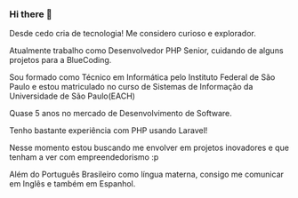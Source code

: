 ### Hi there 👋

<!--
**Luc4sm/Luc4sm** is a ✨ _special_ ✨ repository because its `README.md` (this file) appears on your GitHub profile.

Here are some ideas to get you started:

- 🔭 I’m currently working on ...
- 🌱 I’m currently learning ...
- 👯 I’m looking to collaborate on ...
- 🤔 I’m looking for help with ...
- 💬 Ask me about ...
- 📫 How to reach me: ...
- 😄 Pronouns: ...
- ⚡ Fun fact: ...
-->

Desde cedo cria de tecnologia!  Me considero curioso e explorador.

Atualmente trabalho como Desenvolvedor PHP Senior, cuidando de alguns projetos para a BlueCoding.

Sou formado como Técnico em Informática pelo Instituto Federal de São Paulo
  e estou matriculado no curso de Sistemas de Informação da Universidade de São Paulo(EACH)
  
Quase 5 anos no mercado de Desenvolvimento de Software.

Tenho bastante experiência com PHP usando Laravel!
  
Nesse momento estou buscando me envolver em projetos inovadores e que tenham a ver com empreendedorismo :p 

Além do Português Brasileiro como língua materna, consigo me comunicar em Inglês e também em Espanhol.
